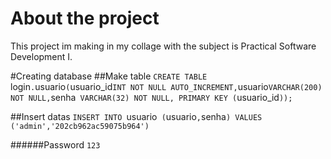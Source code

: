 # About the project

This project im making in my collage with the subject is Practical Software Development I.

#Creating database
##Make table
`CREATE TABLE `login`.`usuario` (
  `usuario_id` INT NOT NULL AUTO_INCREMENT,
  `usuario` VARCHAR(200) NOT NULL,
  `senha` VARCHAR(32) NOT NULL,
  PRIMARY KEY (`usuario_id`));`
  
##Insert datas
`INSERT INTO `usuario` (`usuario`,`senha`) VALUES ('admin','202cb962ac59075b964')`

######Password `123`
